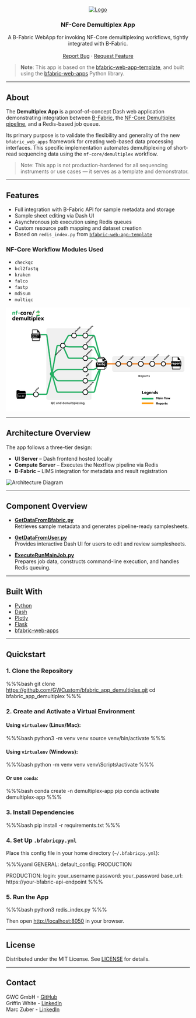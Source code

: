 <!-- PROJECT LOGO -->
<br />
<div align="center">
  <a href="https://github.com/GWCustom/bfabric_app_demultiplex">
    <img src="https://drive.google.com/uc?export=view&id=1_RekqDx9tOY-4ziZLn7cG9sozMXIhrfE" alt="Logo" width="80" height="50.6">
  </a>

<h3 align="center">NF-Core Demultiplex App</h3>

<p align="center">
  A B-Fabric WebApp for invoking NF-Core demultiplexing workflows, tightly integrated with B-Fabric.
  <br />
  <br />
  <a href="https://github.com/GWCustom/bfabric_app_demultiplex/issues/new?labels=bug&template=bug-report---.md">Report Bug</a>
  ·
  <a href="https://github.com/GWCustom/bfabric_app_demultiplex/issues/new?labels=enhancement&template=feature-request---.md">Request Feature</a>
</p>
</div>

> **Note**: This app is based on the [bfabric-web-app-template](https://github.com/GWCustom/bfabric-web-app-template), and built using the [bfabric-web-apps](https://github.com/GWCustom/bfabric-web-apps) Python library.

---

## About

The **Demultiplex App** is a proof-of-concept Dash web application demonstrating integration between [B-Fabric](https://fgcz-bfabric.uzh.ch/bfabric/), the [NF-Core Demultiplex pipeline](https://nf-co.re/demultiplex/1.5.4/), and a Redis-based job queue.

Its primary purpose is to validate the flexibility and generality of the new `bfabric_web_apps` framework for creating web-based data processing interfaces. This specific implementation automates demultiplexing of short-read sequencing data using the `nf-core/demultiplex` workflow.

> Note: This app is not production-hardened for all sequencing instruments or use cases — it serves as a template and demonstrator.

---

## Features

- Full integration with B-Fabric API for sample metadata and storage
- Sample sheet editing via Dash UI
- Asynchronous job execution using Redis queues
- Custom resource path mapping and dataset creation
- Based on `redis_index.py` from [`bfabric-web-app-template`](https://github.com/GWCustom/bfabric-web-app-template)

### NF-Core Workflow Modules Used

- `checkqc`
- `bcl2fastq`
- `kraken`
- `falco`
- `fastp`
- `md5sum`
- `multiqc`

![NF-Core Pipeline Overview](https://github.com/nf-core/demultiplex/raw/master/docs/demultiplex.png)

---

## Architecture Overview

The app follows a three-tier design:

- **UI Server** – Dash frontend hosted locally
- **Compute Server** – Executes the Nextflow pipeline via Redis
- **B-Fabric** – LIMS integration for metadata and result registration

![Architecture Diagram](https://i.imgur.com/JgOI3Xx.jpeg)

---

## Component Overview

- **[GetDataFromBfabric.py](https://github.com/GWCustom/bfabric_app_demultiplex/blob/main/GetDataFromBfabric.py)**  
  Retrieves sample metadata and generates pipeline-ready samplesheets.

- **[GetDataFromUser.py](https://github.com/GWCustom/bfabric_app_demultiplex/blob/main/GetDataFromUser.py)**  
  Provides interactive Dash UI for users to edit and review samplesheets.

- **[ExecuteRunMainJob.py](https://github.com/GWCustom/bfabric_app_demultiplex/blob/main/ExecuteRunMainJob.py)**  
  Prepares job data, constructs command-line execution, and handles Redis queuing.

---

## Built With

- [Python](https://www.python.org/)
- [Dash](https://dash.plotly.com/)
- [Plotly](https://plotly.com/)
- [Flask](https://flask.palletsprojects.com/)
- [bfabric-web-apps](https://github.com/GWCustom/bfabric-web-apps)

---

## Quickstart

### 1. Clone the Repository

%%%bash
git clone https://github.com/GWCustom/bfabric_app_demultiplex.git
cd bfabric_app_demultiplex
%%%

### 2. Create and Activate a Virtual Environment

#### Using `virtualenv` (Linux/Mac):

%%%bash
python3 -m venv venv
source venv/bin/activate
%%%

#### Using `virtualenv` (Windows):

%%%bash
python -m venv venv
venv\Scripts\activate
%%%

#### Or use `conda`:

%%%bash
conda create -n demultiplex-app pip
conda activate demultiplex-app
%%%

### 3. Install Dependencies

%%%bash
pip install -r requirements.txt
%%%

### 4. Set Up `.bfabricpy.yml`

Place this config file in your home directory (`~/.bfabricpy.yml`):

%%%yaml
GENERAL:
  default_config: PRODUCTION

PRODUCTION:
  login: your_username
  password: your_password
  base_url: https://your-bfabric-api-endpoint
%%%

### 5. Run the App

%%%bash
python3 redis_index.py
%%%

Then open [http://localhost:8050](http://localhost:8050) in your browser.

---

## License

Distributed under the MIT License. See [LICENSE](https://github.com/GWCustom/bfabric_app_demultiplex/blob/main/LICENSE) for details.

---

## Contact

GWC GmbH - [GitHub](https://github.com/GWCustom)  
Griffin White - [LinkedIn](https://www.linkedin.com/in/griffin-white-3aa20918a/)  
Marc Zuber - [LinkedIn](https://www.linkedin.com/in/marc-zuber-1161b3305/)
